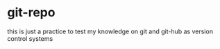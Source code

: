 # git-repo

this is just a practice to test my knowledge on git and git-hub as version control systems
